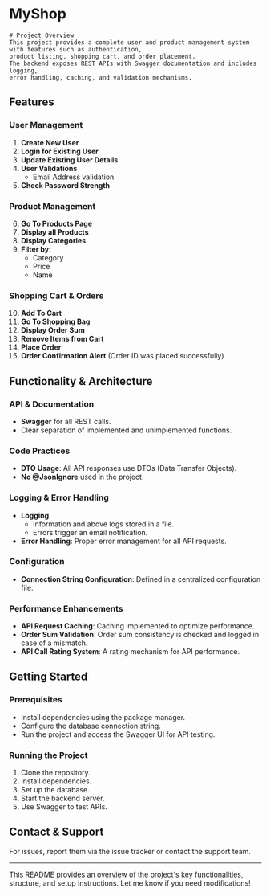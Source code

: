 # MyShop
    # Project Overview
    This project provides a complete user and product management system with features such as authentication,
    product listing, shopping cart, and order placement.
    The backend exposes REST APIs with Swagger documentation and includes logging, 
    error handling, caching, and validation mechanisms.

## Features
### User Management
1. **Create New User**
2. **Login for Existing User**
3. **Update Existing User Details**
4. **User Validations**
   - Email Address validation
5. **Check Password Strength**

### Product Management
6. **Go To Products Page**
7. **Display all Products** 
8. **Display Categories**
9. **Filter by:**
   - Category
   - Price
   - Name

### Shopping Cart & Orders
10. **Add To Cart**
11. **Go To Shopping Bag**
12. **Display Order Sum**
13. **Remove Items from Cart**
14. **Place Order**
15. **Order Confirmation Alert** (Order ID was placed successfully)

## Functionality & Architecture
### API & Documentation
- **Swagger** for all REST calls.
- Clear separation of implemented and unimplemented functions.

### Code Practices
- **DTO Usage**: All API responses use DTOs (Data Transfer Objects).
- **No @JsonIgnore** used in the project.

### Logging & Error Handling
- **Logging**
  - Information and above logs stored in a file.
  - Errors trigger an email notification.
- **Error Handling**: Proper error management for all API requests.

### Configuration
- **Connection String Configuration**: Defined in a centralized configuration file.

### Performance Enhancements
- **API Request Caching**: Caching implemented to optimize performance.
- **Order Sum Validation**: Order sum consistency is checked and logged in case of a mismatch.
- **API Call Rating System**: A rating mechanism for API performance.

## Getting Started
### Prerequisites
- Install dependencies using the package manager.
- Configure the database connection string.
- Run the project and access the Swagger UI for API testing.

### Running the Project
1. Clone the repository.
2. Install dependencies.
3. Set up the database.
4. Start the backend server.
5. Use Swagger to test APIs.

## Contact & Support
For issues, report them via the issue tracker or contact the support team.

---

This README provides an overview of the project's key functionalities, structure,
and setup instructions. Let me know if you need modifications!
